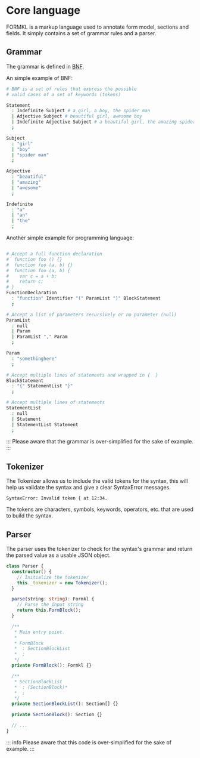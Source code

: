 # Core language

FORMKL is a markup language used to annotate form model, sections and fields. It simply contains a set of grammar rules and a parser.

## Grammar

The grammar is defined in [BNF](https://en.wikipedia.org/wiki/Extended_Backus%E2%80%93Naur_form).

An simple example of BNF:

```bash
# BNF is a set of rules that express the possible
# valid cases of a set of keywords (tokens)

Statement
  : Indefinite Subject # a girl, a boy, the spider man
  | Adjective Subject # beautiful girl, awesome boy
  | Indefinite Adjective Subject # a beautiful girl, the amazing spider man
  ;

Subject
  : "girl"
  | "boy"
  | "spider man"
  ;

Adjective
  : "beautiful"
  | "amazing"
  | "awesome"
  ;

Indefinite
  : "a"
  | "an"
  | "the"
  ;

```

Another simple example for programming language:

```bash

# Accept a full function declaration
#  function foo () {}
#  function foo (a, b) {}
#  function foo (a, b) {
#    var c = a + b;
#    return c;
# }
FunctionDeclaration
  : "function" Identifier "(" ParamList ")" BlockStatement
  ;

# Accept a list of parameters recursively or no parameter (null)
ParamList
  : null
  | Param
  | ParamList "," Param
  ;

Param
  : "somethinghere"
  ;

# Accept multiple lines of statements and wrapped in {  }
BlockStatement
  : "{" StatementList "}"
  ;

# Accept multiple lines of statements
StatementList
  : null
  | Statement
  | StatementList Statement
  ;

```

:::
Please aware that the grammar is over-simplified for the sake of example.
:::

## Tokenizer

The Tokenizer allows us to include the valid tokens for the syntax, this will help us validate the syntax and give a clear SyntaxError messages.

```
SyntaxError: Invalid token { at 12:34.
```

The tokens are characters, symbols, keywords, operators, etc. that are used to build the syntax.

## Parser

The parser uses the tokenizer to check for the syntax's grammar and return the parsed value as a usable JSON object.

```typescript
class Parser {
  constructor() {
    // Initialize the tokenizer
    this._tokenizer = new Tokenizer();
  }

  parse(string: string): Formkl {
    // Parse the input string
    return this.FormBlock();
  }

  /**
   * Main entry point.
   *
   * FormBlock
   *  : SectionBlockList
   *  ;
   */
  private FormBlock(): Formkl {}

  /**
   * SectionBlockList
   *  : (SectionBlock)*
   *  ;
   */
  private SectionBlockList(): Section[] {}

  private SectionBlock(): Section {}

  // ...
}
```
::: info Please aware that this code is over-simplified for the sake of example.
:::